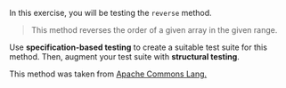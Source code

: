 In this exercise, you will be testing the ``reverse`` method.

> This method reverses the order of a given array in the given range.

Use **specification-based testing** to create a suitable test suite for this method. Then, augment your test suite with **structural testing**.

This method was taken from [Apache Commons Lang.](https://github.com/apache/commons-lang/blob/d2687419c6973572d1621afc1b8546f5262769c3/src/main/java/org/apache/commons/lang3/ArrayUtils.java#L6646)